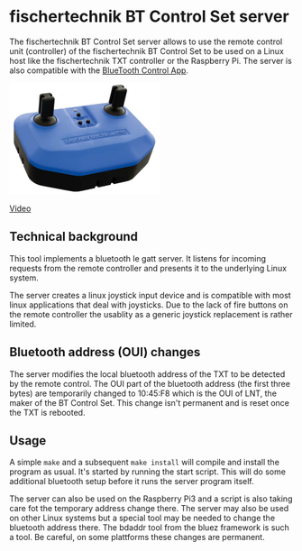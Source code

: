 # fischertechnik BT Control Set server

The fischertechnik BT Control Set server allows to use the remote
control unit (controller) of the fischertechnik BT Control Set to be
used on a Linux host like the fischertechnik TXT controller or the
Raspberry Pi. The server is also compatible with the [BlueTooth Control App](https://play.google.com/store/apps/details?id=com.fischertechnik.btsmart.joystick.bluetoothcontrol).

![Controller](https://raw.githubusercontent.com/ftCommunity/ft_bt_remote_server/master/controller.png)

[Video](https://www.youtube.com/watch?v=5oSWWJYuSTQ)

## Technical background

This tool implements a bluetooth le gatt server. It listens for
incoming requests from the remote controller and presents it to the
underlying Linux system.

The server creates a linux joystick input device and is compatible
with most linux applications that deal with joysticks. Due to the lack
of fire buttons on the remote controller the usablity as a generic
joystick replacement is rather limited.

## Bluetooth address (OUI) changes

The server modifies the local bluetooth address of the TXT to be
detected by the remote control. The OUI part of the bluetooth address
(the first three bytes) are temporarily changed to 10:45:F8 which
is the OUI of LNT, the maker of the BT Control Set. This change isn't
permanent and is reset once the TXT is rebooted.

## Usage

A simple ```make``` and a subsequent ```make install``` will compile
and install the program as usual. It's started by running the start
script. This will do some additional bluetooth setup before it runs
the server program itself.

The server can also be used on the Raspberry Pi3 and a script is also
taking care fot the temporary address change there. The server may
also be used on other Linux systems but a special tool may be needed
to change the bluetooth address there. The bdaddr tool from the bluez
framework is such a tool. Be careful, on some plattforms these changes
are permanent.
